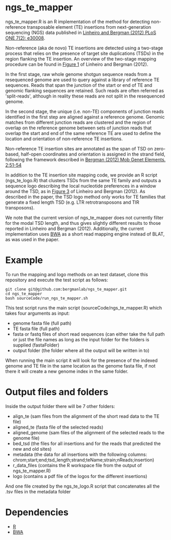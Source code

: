 ngs_te_mapper
=============

ngs_te_mapper.R is an R implementation of the method for detecting non-reference transposable element (TE) insertions from next-generation sequencing (NGS) data published in [Linheiro and Bergman (2012) PLoS ONE 7(2): e30008](http://www.plosone.org/article/info%3Adoi%2F10.1371%2Fjournal.pone.0030008). 

Non-reference (aka de novo) TE insertions are detected using a two-stage process that relies on the presence of target site duplications (TSDs) in the region flanking the TE insertion. An overview of the two-stage mapping procedure can be found in [Figure 1](http://www.plosone.org/article/fetchObject.action?uri=info:doi/10.1371/journal.pone.0030008.g001&representation=PNG_M) of Linheiro and Bergman (2012). 

In the first stage, raw whole genome shotgun sequence reads from a resequenced genome are used to query against a library of reference TE sequences. Reads that span the junction of the start or end of TE and genomic flanking sequences are retained. Such reads are often referred as 'split-reads', although in reality these reads are not split in the resequenced genome. 

In the second stage, the unique (i.e. non-TE) components of junction reads identified in the first step are aligned against a reference genome. Genomic matches from different junction reads are clustered and the region of overlap on the reference genome between sets of junction reads that overlap the start and end of the same reference TE are used to define the location and orientation of non-reference TE insertions. 

Non-reference TE insertion sites are annotated as the span of TSD on zero-based, half-open coordinates and orientation is assigned in the strand field, following the framework described in [Bergman (2012) Mob Genet Elements. 2:51-54](http://www.landesbioscience.com/journals/mge/article/19479/)

In addition to the TE insertion site mapping code, we provide an R script (ngs_te_logo.R) that clusters TSDs from the same TE family and outputs a sequence logo describing the local nucleotide preferences in a window around the TSD, as in [Figure 3](http://www.plosone.org/article/fetchObject.action?uri=info:doi/10.1371/journal.pone.0030008.g003&representation=PNG_M) of Linheiro and Bergman (2012). As described in the paper, the TSD logo method only works for TE families that generate a fixed length TSD (e.g. LTR retrotransposons and TIR transposons). 

We note that the current version of ngs_te_mapper does not currently filter for the modal TSD length, and thus gives slightly different results to those reported in Linheiro and Bergman (2012). Additionally, the current implementation uses [BWA](http://bio-bwa.sourceforge.net/) as a short read mapping engine instead of BLAT, as was used in the paper. 


Example
=======

To run the mapping and logo methods on an test dataset, clone this repository and execute the test script as follows:

```
git clone git@github.com:bergmanlab/ngs_te_mapper.git
cd ngs_te_mapper
bash sourceCode/run_ngs_te_mapper.sh
```

This test script runs the main script (sourceCode/ngs_te_mapper.R) which takes four arguments as input:
- genome fasta file (full path)
- TE fasta file (full path)
- fasta or fastq files of short read sequences (can either take the full path or just the file names as long as the input folder for the folders is supplied (fastaFolder)
- output folder (the folder where all the output will be written in to)

When running the main script it will look for the presence of the indexed genome and TE file in the same location as the genome fasta file, if not there it will create a new genome index in the same folder.
	
Output files and folders
============

Inside the output folder there will be 7 other folders:
- align_te (sam files from the alignment of the short read data to the TE file)
- aligned_te (fasta file of the selected reads)
- aligned_genome (sam files of the alignment of the selected reads to the genome file)
- bed_tsd (the files for all insertions and for the reads that predicted the new and old sites)
- metadata (the data for all insertions with the following columns:  chrom;start;end;tsd_length;strand;teName;strain;nReads;insertion)
- r_data_files (contains the R workspace file from the output of ngs_te_mapper.R)
- logo (contains a pdf file of the logos for the different insertions)

And one file created by the ngs_te_logo.R script that concatenates all the .tsv files in the metadata folder

Dependencies
============

  * [R](http://cran.r-project.org/)
  * [BWA](http://bio-bwa.sourceforge.net/)